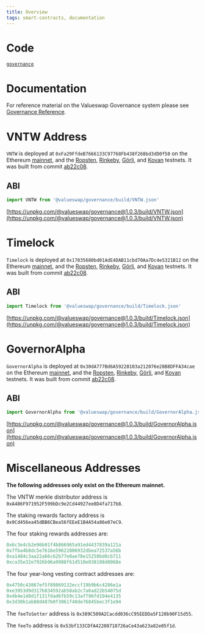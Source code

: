 ```yaml
---
title: Overview
tags: smart-contracts, documentation
---
```


# Code

[`governance`](https://github.com/valuenetworklive2021/valueswap-governance)

# Documentation

For reference material on the Valueswap Governance system please see [Governance Reference](https://valuenetworklive2021.github.io/valueswap-protocol/docs/v2/governance/governance-reference).

# VNTW Address

`VNTW` is deployed at `0xFa29FfdeB7666133C97768Fb438f268bd3dD0f50` on the Ethereum [mainnet](https://etherscan.io/address/0xFa29FfdeB7666133C97768Fb438f268bd3dD0f50), and the [Ropsten](https://ropsten.etherscan.io/address/0xFa29FfdeB7666133C97768Fb438f268bd3dD0f50), [Rinkeby](https://rinkeby.etherscan.io/address/0xFa29FfdeB7666133C97768Fb438f268bd3dD0f50), [Görli](https://goerli.etherscan.io/address/0xFa29FfdeB7666133C97768Fb438f268bd3dD0f50), and [Kovan](https://kovan.etherscan.io/address/0xFa29FfdeB7666133C97768Fb438f268bd3dD0f50) testnets. It was built from commit [ab22c08](https://github.com/valuenetworklive2021/valueswap-governance/commit/0xFa29FfdeB7666133C97768Fb438f268bd3dD0f50).

## ABI

```typescript
import VNTW from '@valueswap/governance/build/VNTW.json'
```

[https://unpkg.com/@valueswap/governance@1.0.3/build/VNTW.json](https://unpkg.com/@valueswap/governance@1.0.3/build/VNTW.json)

# Timelock

`Timelock` is deployed at `0x17835680bd01AdE4DAB11cbd70Aa7Dc4e5321B12` on the Ethereum [mainnet](https://etherscan.io/address/0x17835680bd01AdE4DAB11cbd70Aa7Dc4e5321B12), and the [Ropsten](https://ropsten.etherscan.io/address/0x17835680bd01AdE4DAB11cbd70Aa7Dc4e5321B12), [Rinkeby](https://rinkeby.etherscan.io/address/0x17835680bd01AdE4DAB11cbd70Aa7Dc4e5321B12), [Görli](https://goerli.etherscan.io/address/0x17835680bd01AdE4DAB11cbd70Aa7Dc4e5321B12), and [Kovan](https://kovan.etherscan.io/address/0x17835680bd01AdE4DAB11cbd70Aa7Dc4e5321B12) testnets. It was built from commit [ab22c08](https://github.com/valuenetworklive2021/valueswap-governance).

## ABI

```typescript
import Timelock from '@valueswap/governance/build/Timelock.json'
```

[https://unpkg.com/@valueswap/governance@1.0.3/build/Timelock.json](https://unpkg.com/@valueswap/governance@1.0.3/build/Timelock.json)

# GovernorAlpha

`GovernorAlpha` is deployed at `0x30dA777Bd6A59228103a212076e28B8DFFA34cae` on the Ethereum [mainnet](https://etherscan.io/address/0x30dA777Bd6A59228103a212076e28B8DFFA34cae), and the [Ropsten](https://ropsten.etherscan.io/address/0x30dA777Bd6A59228103a212076e28B8DFFA34cae), [Rinkeby](https://rinkeby.etherscan.io/address/0x30dA777Bd6A59228103a212076e28B8DFFA34cae), [Görli](https://goerli.etherscan.io/address/0x30dA777Bd6A59228103a212076e28B8DFFA34cae), and [Kovan](https://kovan.etherscan.io/address/0x30dA777Bd6A59228103a212076e28B8DFFA34cae) testnets. It was built from commit [ab22c08](https://github.com/valuenetworklive2021/valueswap-governance).

## ABI

```typescript
import GovernorAlpha from '@valueswap/governance/build/GovernorAlpha.json'
```

[https://unpkg.com/@valueswap/governance@1.0.3/build/GovernorAlpha.json](https://unpkg.com/@valueswap/governance@1.0.3/build/GovernorAlpha.json)

# Miscellaneous Addresses

**The following addresses only exist on the Ethereum mainnet.**

The VNTW merkle distributor address is `0xA486F971952F599bDc9e2Cd44927ee8D4fa717b8`.

The staking rewards factory address is `0x9Cd456ea45dBB6CBea56fEEeE1B4A54a86e07eC9`.

The four staking rewards addresses are:

```js
0x6c3e4cb2e96b01f4b866965a91ed4437839a121a
0x7fba4b8dc5e7616e59622806932dbea72537a56b
0xa1484c3aa22a66c62b77e0ae78e15258bd0cb711
0xca35e32e7926b96a9988f61d510e038108d8068e
```

The four year-long vesting contract addresses are:

```js
0x4750c43867ef5f89869132eccf19b9b6c4286e1a
0xe3953d9d317b834592ab58ab2c7a6ad22b54075d
0x4b4e140d1f131fdad6fb59c13af796fd194e4135
0x3d30b1ab88d487b0f3061f40de76845bec3f1e94
```

The `feeToSetter` address is `0x389C509A2Cacdd036cC95EEDDa5F120b90F15d55`.

The `feeTo` address is `0x53bf133CDfA42208718726aCe43a623a82e05f1d`.
